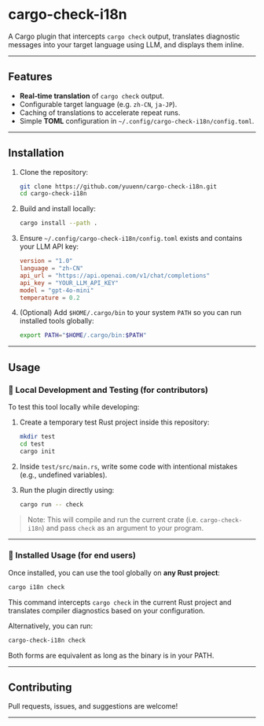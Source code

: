 # **cargo-check-i18n**

A Cargo plugin that intercepts `cargo check` output, translates diagnostic messages into your target language using LLM, and displays them inline.

---

## Features

- **Real‑time translation** of `cargo check` output.
- Configurable target language (e.g. `zh-CN`, `ja-JP`).
- Caching of translations to accelerate repeat runs.
- Simple **TOML** configuration in `~/.config/cargo-check-i18n/config.toml`.

---

## Installation

1. Clone the repository:

   ```bash
   git clone https://github.com/yuuenn/cargo-check-i18n.git
   cd cargo-check-i18n
   ```

2. Build and install locally:

   ```bash
   cargo install --path .
   ```

3. Ensure `~/.config/cargo-check-i18n/config.toml` exists and contains your LLM API key:

   ```toml
   version = "1.0"
   language = "zh-CN"
   api_url = "https://api.openai.com/v1/chat/completions"
   api_key = "YOUR_LLM_API_KEY"
   model = "gpt-4o-mini"
   temperature = 0.2
   ```

4. (Optional) Add `$HOME/.cargo/bin` to your system `PATH` so you can run installed tools globally:

   ```bash
   export PATH="$HOME/.cargo/bin:$PATH"
   ```

---

## Usage

### 🔧 Local Development and Testing (for contributors)

To test this tool locally while developing:

1. Create a temporary test Rust project inside this repository:

   ```bash
   mkdir test
   cd test
   cargo init
   ```

2. Inside `test/src/main.rs`, write some code with intentional mistakes (e.g., undefined variables).

3. Run the plugin directly using:

   ```bash
   cargo run -- check
   ```

> Note: This will compile and run the current crate (i.e. `cargo-check-i18n`) and pass `check` as an argument to your program.

---

### 🚀 Installed Usage (for end users)

Once installed, you can use the tool globally on **any Rust project**:

```bash
cargo i18n check
```

This command intercepts `cargo check` in the current Rust project and translates compiler diagnostics based on your configuration.

Alternatively, you can run:

```bash
cargo-check-i18n check
```

Both forms are equivalent as long as the binary is in your PATH.

---

## Contributing

Pull requests, issues, and suggestions are welcome!

---


